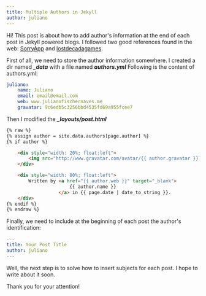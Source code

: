 ```yaml
---
title: Multiple Authors in Jekyll
author: juliano
---
```


Hi!
This post is about how to add author's information at the end of each post in Jekyll powered blogs.
I followed two good references found in the web: [SorryApp](http://blog.sorryapp.com/blogging-with-jekyll/2014/02/06/adding-authors-to-your-jekyll-site.html) and [lostdecadagames](http://www.lostdecadegames.com/blog-author-attribution-using-jekyll/).

First of all, we need to store the author information somewhere. I created a dir named ***_data*** with a file named ***authors.yml***
Following is the content of authors.yml:

```yaml
juliano:
    name: Juliano
    email: email@email.com
    web: www.julianofischernaves.me
    gravatar: 9c6edb5c3256bbd4535fd69a955fcee7
```

Then I modified the ***_layouts/post.html***

```html
{% raw %}
{% assign author = site.data.authors[page.author] %}
{% if author %}

    <div style="width: 20%; float:left">
        <img src="http://www.gravatar.com/avatar/{{ author.gravatar }}?s=40">
    </div>

    <div style="width: 80%; float:left">
        Written by <a href="{{ author.web }}" target="_blank">
                       {{ author.name }}
                   </a> in {{ page.date | date_to_string }}.
    </div>
{% endif %}
{% endraw %}
```


Finally, we need to include at the beginning of each post the author's identification:

```yaml
---
title: Your Post Title
author: juliano
---
```

Well, the next step is to solve how to insert subjects for each post.
I hope to write about it soon.

Thank you for your attention!
